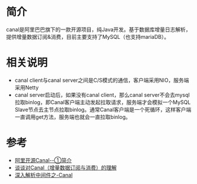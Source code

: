 # 简介
canal是阿里巴巴旗下的一款开源项目，纯Java开发。基于数据库增量日志解析，提供增量数据订阅&消费，目前主要支持了MySQL（也支持mariaDB）。

# 相关说明
* canal client与canal server之间是C/S模式的通信，客户端采用NIO，服务端采用Netty
* canal server启动后，如果没有canal client，那么canal server不会去mysql拉取binlog，即Canal客户端主动发起拉取请求，服务端才会模拟一个MySQL Slave节点去主节点拉取binlog。通常Canal客户端是一个死循环，这样客户端一直调用get方法，服务端也就会一直拉取binlog。

# 参考
* [阿里开源Canal--①简介](https://www.jianshu.com/p/87944efe1005)
* [谈谈对Canal（增量数据订阅与消费）的理解](https://developer.aliyun.com/article/238375)
* [深入解析中间件之-Canal](https://zqhxuyuan.github.io/2017/10/10/Midd-canal/)
